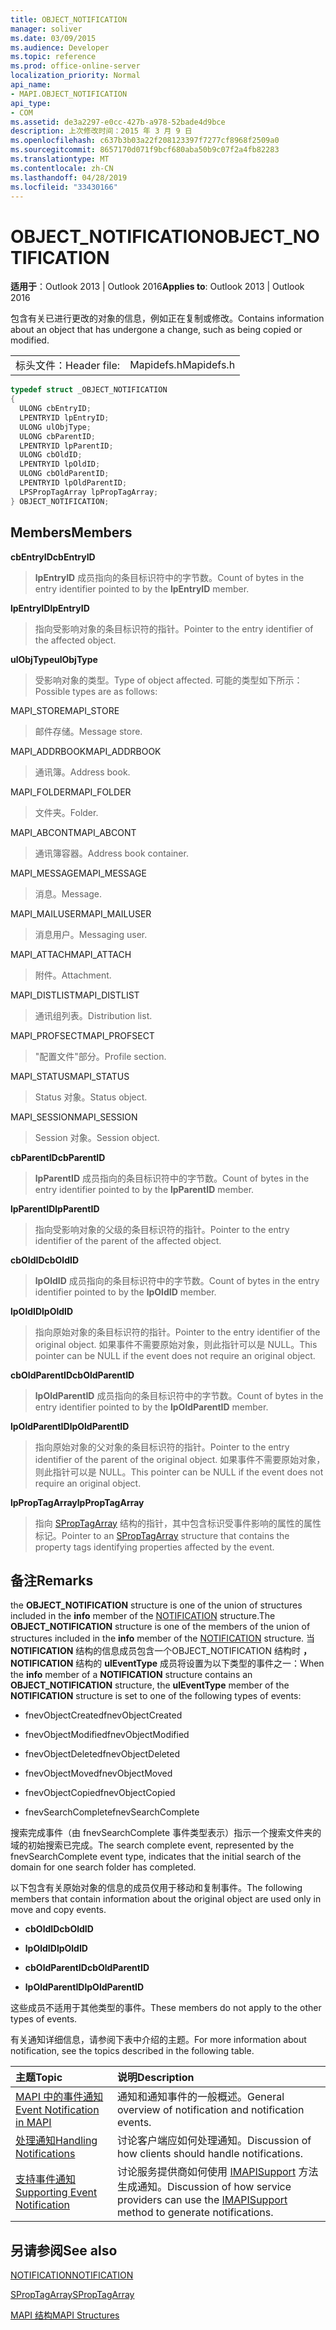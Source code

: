 ```yaml
---
title: OBJECT_NOTIFICATION
manager: soliver
ms.date: 03/09/2015
ms.audience: Developer
ms.topic: reference
ms.prod: office-online-server
localization_priority: Normal
api_name:
- MAPI.OBJECT_NOTIFICATION
api_type:
- COM
ms.assetid: de3a2297-e0cc-427b-a978-52bade4d9bce
description: 上次修改时间：2015 年 3 月 9 日
ms.openlocfilehash: c637b3b03a22f208123397f7277cf8968f2509a0
ms.sourcegitcommit: 8657170d071f9bcf680aba50b9c07f2a4fb82283
ms.translationtype: MT
ms.contentlocale: zh-CN
ms.lasthandoff: 04/28/2019
ms.locfileid: "33430166"
---
```

# <a name="object_notification"></a><span data-ttu-id="5f982-103">OBJECT_NOTIFICATION</span><span class="sxs-lookup"><span data-stu-id="5f982-103">OBJECT_NOTIFICATION</span></span>

  
  
<span data-ttu-id="5f982-104">**适用于**：Outlook 2013 | Outlook 2016</span><span class="sxs-lookup"><span data-stu-id="5f982-104">**Applies to**: Outlook 2013 | Outlook 2016</span></span> 
  
<span data-ttu-id="5f982-105">包含有关已进行更改的对象的信息，例如正在复制或修改。</span><span class="sxs-lookup"><span data-stu-id="5f982-105">Contains information about an object that has undergone a change, such as being copied or modified.</span></span>
  
|||
|:-----|:-----|
|<span data-ttu-id="5f982-106">标头文件：</span><span class="sxs-lookup"><span data-stu-id="5f982-106">Header file:</span></span>  <br/> |<span data-ttu-id="5f982-107">Mapidefs.h</span><span class="sxs-lookup"><span data-stu-id="5f982-107">Mapidefs.h</span></span>  <br/> |
   
```cpp
typedef struct _OBJECT_NOTIFICATION
{
  ULONG cbEntryID;
  LPENTRYID lpEntryID;
  ULONG ulObjType;
  ULONG cbParentID;
  LPENTRYID lpParentID;
  ULONG cbOldID;
  LPENTRYID lpOldID;
  ULONG cbOldParentID;
  LPENTRYID lpOldParentID;
  LPSPropTagArray lpPropTagArray;
} OBJECT_NOTIFICATION;

```

## <a name="members"></a><span data-ttu-id="5f982-108">Members</span><span class="sxs-lookup"><span data-stu-id="5f982-108">Members</span></span>

 <span data-ttu-id="5f982-109">**cbEntryID**</span><span class="sxs-lookup"><span data-stu-id="5f982-109">**cbEntryID**</span></span>
  
> <span data-ttu-id="5f982-110">**lpEntryID** 成员指向的条目标识符中的字节数。</span><span class="sxs-lookup"><span data-stu-id="5f982-110">Count of bytes in the entry identifier pointed to by the **lpEntryID** member.</span></span> 
    
 <span data-ttu-id="5f982-111">**lpEntryID**</span><span class="sxs-lookup"><span data-stu-id="5f982-111">**lpEntryID**</span></span>
  
> <span data-ttu-id="5f982-112">指向受影响对象的条目标识符的指针。</span><span class="sxs-lookup"><span data-stu-id="5f982-112">Pointer to the entry identifier of the affected object.</span></span>
    
 <span data-ttu-id="5f982-113">**ulObjType**</span><span class="sxs-lookup"><span data-stu-id="5f982-113">**ulObjType**</span></span>
  
> <span data-ttu-id="5f982-114">受影响对象的类型。</span><span class="sxs-lookup"><span data-stu-id="5f982-114">Type of object affected.</span></span> <span data-ttu-id="5f982-115">可能的类型如下所示：</span><span class="sxs-lookup"><span data-stu-id="5f982-115">Possible types are as follows:</span></span>
    
<span data-ttu-id="5f982-116">MAPI_STORE</span><span class="sxs-lookup"><span data-stu-id="5f982-116">MAPI_STORE</span></span> 
  
> <span data-ttu-id="5f982-117">邮件存储。</span><span class="sxs-lookup"><span data-stu-id="5f982-117">Message store.</span></span> 
    
<span data-ttu-id="5f982-118">MAPI_ADDRBOOK</span><span class="sxs-lookup"><span data-stu-id="5f982-118">MAPI_ADDRBOOK</span></span> 
  
> <span data-ttu-id="5f982-119">通讯簿。</span><span class="sxs-lookup"><span data-stu-id="5f982-119">Address book.</span></span> 
    
<span data-ttu-id="5f982-120">MAPI_FOLDER</span><span class="sxs-lookup"><span data-stu-id="5f982-120">MAPI_FOLDER</span></span> 
  
> <span data-ttu-id="5f982-121">文件夹。</span><span class="sxs-lookup"><span data-stu-id="5f982-121">Folder.</span></span>
    
<span data-ttu-id="5f982-122">MAPI_ABCONT</span><span class="sxs-lookup"><span data-stu-id="5f982-122">MAPI_ABCONT</span></span> 
  
> <span data-ttu-id="5f982-123">通讯簿容器。</span><span class="sxs-lookup"><span data-stu-id="5f982-123">Address book container.</span></span>
    
<span data-ttu-id="5f982-124">MAPI_MESSAGE</span><span class="sxs-lookup"><span data-stu-id="5f982-124">MAPI_MESSAGE</span></span> 
  
> <span data-ttu-id="5f982-125">消息。</span><span class="sxs-lookup"><span data-stu-id="5f982-125">Message.</span></span>
    
<span data-ttu-id="5f982-126">MAPI_MAILUSER</span><span class="sxs-lookup"><span data-stu-id="5f982-126">MAPI_MAILUSER</span></span> 
  
> <span data-ttu-id="5f982-127">消息用户。</span><span class="sxs-lookup"><span data-stu-id="5f982-127">Messaging user.</span></span>
    
<span data-ttu-id="5f982-128">MAPI_ATTACH</span><span class="sxs-lookup"><span data-stu-id="5f982-128">MAPI_ATTACH</span></span> 
  
> <span data-ttu-id="5f982-129">附件。</span><span class="sxs-lookup"><span data-stu-id="5f982-129">Attachment.</span></span>
    
<span data-ttu-id="5f982-130">MAPI_DISTLIST</span><span class="sxs-lookup"><span data-stu-id="5f982-130">MAPI_DISTLIST</span></span> 
  
> <span data-ttu-id="5f982-131">通讯组列表。</span><span class="sxs-lookup"><span data-stu-id="5f982-131">Distribution list.</span></span>
    
<span data-ttu-id="5f982-132">MAPI_PROFSECT</span><span class="sxs-lookup"><span data-stu-id="5f982-132">MAPI_PROFSECT</span></span> 
  
> <span data-ttu-id="5f982-133">"配置文件"部分。</span><span class="sxs-lookup"><span data-stu-id="5f982-133">Profile section.</span></span>
    
<span data-ttu-id="5f982-134">MAPI_STATUS</span><span class="sxs-lookup"><span data-stu-id="5f982-134">MAPI_STATUS</span></span> 
  
> <span data-ttu-id="5f982-135">Status 对象。</span><span class="sxs-lookup"><span data-stu-id="5f982-135">Status object.</span></span>
    
<span data-ttu-id="5f982-136">MAPI_SESSION</span><span class="sxs-lookup"><span data-stu-id="5f982-136">MAPI_SESSION</span></span> 
  
> <span data-ttu-id="5f982-137">Session 对象。</span><span class="sxs-lookup"><span data-stu-id="5f982-137">Session object.</span></span>
    
 <span data-ttu-id="5f982-138">**cbParentID**</span><span class="sxs-lookup"><span data-stu-id="5f982-138">**cbParentID**</span></span>
  
> <span data-ttu-id="5f982-139">**lpParentID** 成员指向的条目标识符中的字节数。</span><span class="sxs-lookup"><span data-stu-id="5f982-139">Count of bytes in the entry identifier pointed to by the **lpParentID** member.</span></span> 
    
 <span data-ttu-id="5f982-140">**lpParentID**</span><span class="sxs-lookup"><span data-stu-id="5f982-140">**lpParentID**</span></span>
  
> <span data-ttu-id="5f982-141">指向受影响对象的父级的条目标识符的指针。</span><span class="sxs-lookup"><span data-stu-id="5f982-141">Pointer to the entry identifier of the parent of the affected object.</span></span>
    
 <span data-ttu-id="5f982-142">**cbOldID**</span><span class="sxs-lookup"><span data-stu-id="5f982-142">**cbOldID**</span></span>
  
> <span data-ttu-id="5f982-143">**lpOldID** 成员指向的条目标识符中的字节数。</span><span class="sxs-lookup"><span data-stu-id="5f982-143">Count of bytes in the entry identifier pointed to by the **lpOldID** member.</span></span> 
    
 <span data-ttu-id="5f982-144">**lpOldID**</span><span class="sxs-lookup"><span data-stu-id="5f982-144">**lpOldID**</span></span>
  
> <span data-ttu-id="5f982-145">指向原始对象的条目标识符的指针。</span><span class="sxs-lookup"><span data-stu-id="5f982-145">Pointer to the entry identifier of the original object.</span></span> <span data-ttu-id="5f982-146">如果事件不需要原始对象，则此指针可以是 NULL。</span><span class="sxs-lookup"><span data-stu-id="5f982-146">This pointer can be NULL if the event does not require an original object.</span></span>
    
 <span data-ttu-id="5f982-147">**cbOldParentID**</span><span class="sxs-lookup"><span data-stu-id="5f982-147">**cbOldParentID**</span></span>
  
> <span data-ttu-id="5f982-148">**lpOldParentID** 成员指向的条目标识符中的字节数。</span><span class="sxs-lookup"><span data-stu-id="5f982-148">Count of bytes in the entry identifier pointed to by the **lpOldParentID** member.</span></span> 
    
 <span data-ttu-id="5f982-149">**lpOldParentID**</span><span class="sxs-lookup"><span data-stu-id="5f982-149">**lpOldParentID**</span></span>
  
> <span data-ttu-id="5f982-150">指向原始对象的父对象的条目标识符的指针。</span><span class="sxs-lookup"><span data-stu-id="5f982-150">Pointer to the entry identifier of the parent of the original object.</span></span> <span data-ttu-id="5f982-151">如果事件不需要原始对象，则此指针可以是 NULL。</span><span class="sxs-lookup"><span data-stu-id="5f982-151">This pointer can be NULL if the event does not require an original object.</span></span>
    
 <span data-ttu-id="5f982-152">**lpPropTagArray**</span><span class="sxs-lookup"><span data-stu-id="5f982-152">**lpPropTagArray**</span></span>
  
> <span data-ttu-id="5f982-153">指向 [SPropTagArray](sproptagarray.md) 结构的指针，其中包含标识受事件影响的属性的属性标记。</span><span class="sxs-lookup"><span data-stu-id="5f982-153">Pointer to an [SPropTagArray](sproptagarray.md) structure that contains the property tags identifying properties affected by the event.</span></span> 
    
## <a name="remarks"></a><span data-ttu-id="5f982-154">备注</span><span class="sxs-lookup"><span data-stu-id="5f982-154">Remarks</span></span>

<span data-ttu-id="5f982-155">the **OBJECT_NOTIFICATION** structure is one of the union of structures included in the **info** member of the [NOTIFICATION](notification.md) structure.</span><span class="sxs-lookup"><span data-stu-id="5f982-155">The **OBJECT_NOTIFICATION** structure is one of the members of the union of structures included in the **info** member of the [NOTIFICATION](notification.md) structure.</span></span> <span data-ttu-id="5f982-156">当 **NOTIFICATION** 结构的信息成员包含一个OBJECT_NOTIFICATION 结构时 **，NOTIFICATION** 结构的 **ulEventType** 成员将设置为以下类型的事件之一：</span><span class="sxs-lookup"><span data-stu-id="5f982-156">When the **info** member of a **NOTIFICATION** structure contains an **OBJECT_NOTIFICATION** structure, the **ulEventType** member of the **NOTIFICATION** structure is set to one of the following types of events:</span></span> 
  
- <span data-ttu-id="5f982-157">fnevObjectCreated</span><span class="sxs-lookup"><span data-stu-id="5f982-157">fnevObjectCreated</span></span>
    
- <span data-ttu-id="5f982-158">fnevObjectModified</span><span class="sxs-lookup"><span data-stu-id="5f982-158">fnevObjectModified</span></span>
    
- <span data-ttu-id="5f982-159">fnevObjectDeleted</span><span class="sxs-lookup"><span data-stu-id="5f982-159">fnevObjectDeleted</span></span>
    
- <span data-ttu-id="5f982-160">fnevObjectMoved</span><span class="sxs-lookup"><span data-stu-id="5f982-160">fnevObjectMoved</span></span>
    
- <span data-ttu-id="5f982-161">fnevObjectCopied</span><span class="sxs-lookup"><span data-stu-id="5f982-161">fnevObjectCopied</span></span>
    
- <span data-ttu-id="5f982-162">fnevSearchComplete</span><span class="sxs-lookup"><span data-stu-id="5f982-162">fnevSearchComplete</span></span>
    
<span data-ttu-id="5f982-163">搜索完成事件（由 fnevSearchComplete 事件类型表示）指示一个搜索文件夹的域的初始搜索已完成。</span><span class="sxs-lookup"><span data-stu-id="5f982-163">The search complete event, represented by the fnevSearchComplete event type, indicates that the initial search of the domain for one search folder has completed.</span></span>
  
<span data-ttu-id="5f982-164">以下包含有关原始对象的信息的成员仅用于移动和复制事件。</span><span class="sxs-lookup"><span data-stu-id="5f982-164">The following members that contain information about the original object are used only in move and copy events.</span></span> 
  
- <span data-ttu-id="5f982-165">**cbOldID**</span><span class="sxs-lookup"><span data-stu-id="5f982-165">**cbOldID**</span></span>
    
- <span data-ttu-id="5f982-166">**lpOldID**</span><span class="sxs-lookup"><span data-stu-id="5f982-166">**lpOldID**</span></span>
    
- <span data-ttu-id="5f982-167">**cbOldParentID**</span><span class="sxs-lookup"><span data-stu-id="5f982-167">**cbOldParentID**</span></span>
    
- <span data-ttu-id="5f982-168">**lpOldParentID**</span><span class="sxs-lookup"><span data-stu-id="5f982-168">**lpOldParentID**</span></span>
    
<span data-ttu-id="5f982-169">这些成员不适用于其他类型的事件。</span><span class="sxs-lookup"><span data-stu-id="5f982-169">These members do not apply to the other types of events.</span></span>
  
<span data-ttu-id="5f982-170">有关通知详细信息，请参阅下表中介绍的主题。</span><span class="sxs-lookup"><span data-stu-id="5f982-170">For more information about notification, see the topics described in the following table.</span></span>
  
|<span data-ttu-id="5f982-171">**主题**</span><span class="sxs-lookup"><span data-stu-id="5f982-171">**Topic**</span></span>|<span data-ttu-id="5f982-172">**说明**</span><span class="sxs-lookup"><span data-stu-id="5f982-172">**Description**</span></span>|
|:-----|:-----|
|[<span data-ttu-id="5f982-173">MAPI 中的事件通知</span><span class="sxs-lookup"><span data-stu-id="5f982-173">Event Notification in MAPI</span></span>](event-notification-in-mapi.md) <br/> |<span data-ttu-id="5f982-174">通知和通知事件的一般概述。</span><span class="sxs-lookup"><span data-stu-id="5f982-174">General overview of notification and notification events.</span></span>  <br/> |
|[<span data-ttu-id="5f982-175">处理通知</span><span class="sxs-lookup"><span data-stu-id="5f982-175">Handling Notifications</span></span>](handling-notifications.md) <br/> |<span data-ttu-id="5f982-176">讨论客户端应如何处理通知。</span><span class="sxs-lookup"><span data-stu-id="5f982-176">Discussion of how clients should handle notifications.</span></span>  <br/> |
|[<span data-ttu-id="5f982-177">支持事件通知</span><span class="sxs-lookup"><span data-stu-id="5f982-177">Supporting Event Notification</span></span>](supporting-event-notification.md) <br/> |<span data-ttu-id="5f982-178">讨论服务提供商如何使用 [IMAPISupport](imapisupportiunknown.md) 方法生成通知。</span><span class="sxs-lookup"><span data-stu-id="5f982-178">Discussion of how service providers can use the [IMAPISupport](imapisupportiunknown.md) method to generate notifications.</span></span>  <br/> |
   
## <a name="see-also"></a><span data-ttu-id="5f982-179">另请参阅</span><span class="sxs-lookup"><span data-stu-id="5f982-179">See also</span></span>



[<span data-ttu-id="5f982-180">NOTIFICATION</span><span class="sxs-lookup"><span data-stu-id="5f982-180">NOTIFICATION</span></span>](notification.md)
  
[<span data-ttu-id="5f982-181">SPropTagArray</span><span class="sxs-lookup"><span data-stu-id="5f982-181">SPropTagArray</span></span>](sproptagarray.md)


[<span data-ttu-id="5f982-182">MAPI 结构</span><span class="sxs-lookup"><span data-stu-id="5f982-182">MAPI Structures</span></span>](mapi-structures.md)

